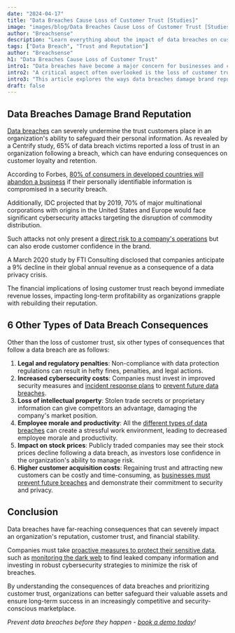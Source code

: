 ```yaml
---
date: "2024-04-17"
title: "Data Breaches Cause Loss of Customer Trust [Studies]"
image: "images/blog/Data Breaches Cause Loss of Customer Trust [Studies].png"
author: "Breachsense"
description: "Learn everything about the impact of data breaches on customer trust. Discover how data breaches affect customer trust." 
tags: ["Data Breach", "Trust and Reputation"]
author: "Breachsense"
h1: "Data Breaches Cause Loss of Customer Trust"
intro1: "Data breaches have become a major concern for businesses and consumers alike, with the potential to cause devastating financial and reputational damage." 
intro2: "A critical aspect often overlooked is the loss of customer trust, which can significantly impact a company's bottom line and future growth." 
intro3: "This article explores the ways data breaches damage brand reputation, the consequences of losing customer trust, and several other types of data breach consequences."
draft: false
---
```

## Data Breaches Damage Brand Reputation
[Data breaches](https://www.breachsense.com/blog/what-is-a-data-breach/) can severely undermine the trust customers place in an organization's ability to safeguard their personal information. As revealed by a Centrify study, 65% of data breach victims reported a loss of trust in an organization following a breach, which can have enduring consequences on customer loyalty and retention.

According to Forbes, [80% of consumers in developed countries will abandon a business](https://www.forbes.com/sites/forbestechcouncil/2017/12/08/mind-the-trust-gap-how-companies-can-retain-customers-after-a-security-breach/#40b4b2806c95) if their personally identifiable information is compromised in a security breach. 

Additionally, IDC projected that by 2019, 70% of major multinational corporations with origins in the United States and Europe would face significant cybersecurity attacks targeting the disruption of commodity distribution. 

Such attacks not only present a [direct risk to a company's operations](https://www.breachsense.com/blog/after-a-breach/) but can also erode customer confidence in the brand.

A March 2020 study by FTI Consulting disclosed that companies anticipate a 9% decline in their global annual revenue as a consequence of a data privacy crisis. 

The financial implications of losing customer trust reach beyond immediate revenue losses, impacting long-term profitability as organizations grapple with rebuilding their reputation.
## 6 Other Types of Data Breach Consequences
Other than the loss of customer trust, six other types of consequences that follow a data breach are as follows:

1. **Legal and regulatory penalties**: Non-compliance with data protection regulations can result in hefty fines, penalties, and legal actions.
2. **Increased cybersecurity costs**: Companies must invest in improved security measures and [incident response plans](https://www.breachsense.com/blog/data-breach-response/) to [prevent future data breaches](https://www.breachsense.com/blog/data-breach-prevention/).
3. **Loss of intellectual property**: Stolen trade secrets or proprietary information can give competitors an advantage, damaging the company's market position.
4. **Employee morale and productivity**: All the [different types of data breaches](https://www.breachsense.com/blog/data-breach-types/) can create a stressful work environment, leading to decreased employee morale and productivity.
5. **Impact on stock prices**: Publicly traded companies may see their stock prices decline following a data breach, as investors lose confidence in the organization's ability to manage risk.
6. **Higher customer acquisition costs**: Regaining trust and attracting new customers can be costly and time-consuming, as [businesses must prevent future breaches](https://www.breachsense.com/blog/small-business-data-breach-consequences/) and demonstrate their commitment to security and privacy.
## Conclusion
Data breaches have far-reaching consequences that can severely impact an organization's reputation, customer trust, and financial stability. 

Companies must take [proactive measures to protect their sensitive data](https://www.breachsense.com), such as [monitoring the dark web](https://www.breachsense.com/dark-web-monitoring/) to find leaked company information and investing in robust cybersecurity strategies to minimize the risk of breaches. 

By understanding the consequences of data breaches and prioritizing customer trust, organizations can better safeguard their valuable assets and ensure long-term success in an increasingly competitive and security-conscious marketplace.

*Prevent data breaches before they happen - [book a demo today](https://www.breachsense.com/book-demo/)!*
